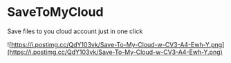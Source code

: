 # SaveToMyCloud
Save files to you cloud account just in one click


![https://i.postimg.cc/QdY103vk/Save-To-My-Cloud-w-CV3-A4-Ewh-Y.png](https://i.postimg.cc/QdY103vk/Save-To-My-Cloud-w-CV3-A4-Ewh-Y.png)
